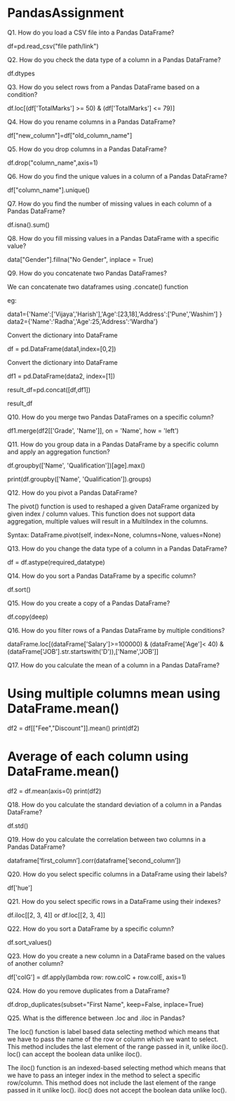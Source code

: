 # PandasAssignment

Q1. How do you load a CSV file into a Pandas DataFrame?

df=pd.read_csv("file path/link")

Q2. How do you check the data type of a column in a Pandas DataFrame?

df.dtypes

Q3. How do you select rows from a Pandas DataFrame based on a condition?

df.loc[(df['TotalMarks'] >= 50) & (df['TotalMarks'] <= 79)]

Q4. How do you rename columns in a Pandas DataFrame?

df["new_column"]=df["old_column_name"]

Q5. How do you drop columns in a Pandas DataFrame?

df.drop("column_name",axis=1)

Q6. How do you find the unique values in a column of a Pandas DataFrame?

df["column_name"].unique()

Q7. How do you find the number of missing values in each column of a Pandas DataFrame?

df.isna().sum()

Q8. How do you fill missing values in a Pandas DataFrame with a specific value?

data["Gender"].fillna("No Gender", inplace = True)

Q9. How do you concatenate two Pandas DataFrames?

We can concatenate two dataframes using .concate() function 

eg:

data1={'Name':['Vijaya','Harish'],'Age':[23,18],'Address':['Pune','Washim']
      }
data2={'Name':'Radha','Age':25,'Address':'Wardha'}
 
 Convert the dictionary into DataFrame  

df = pd.DataFrame(data1,index=[0,2])
 
 Convert the dictionary into DataFrame  

df1 = pd.DataFrame(data2, index=[1])

result_df=pd.concat([df,df1])

result_df     

Q10. How do you merge two Pandas DataFrames on a specific column?

df1.merge(df2[['Grade', 'Name']], on = 'Name', how = 'left')

Q11. How do you group data in a Pandas DataFrame by a specific column and apply an aggregation function?

df.groupby(['Name', 'Qualification'])[age].max()

print(df.groupby(['Name', 'Qualification']).groups)

Q12. How do you pivot a Pandas DataFrame?

The pivot() function is used to reshaped a given DataFrame organized by given index / column values. This function does not support data aggregation, multiple values will result in a MultiIndex in the columns.

Syntax: DataFrame.pivot(self, index=None, columns=None, values=None)

Q13. How do you change the data type of a column in a Pandas DataFrame?

df = df.astype(required_datatype)

Q14. How do you sort a Pandas DataFrame by a specific column?

df.sort()

Q15. How do you create a copy of a Pandas DataFrame?

df.copy(deep)

Q16. How do you filter rows of a Pandas DataFrame by multiple conditions?

dataFrame.loc[(dataFrame['Salary']>=100000) & (dataFrame['Age']< 40) & (dataFrame['JOB'].str.startswith('D')),['Name','JOB']]

Q17. How do you calculate the mean of a column in a Pandas DataFrame?

# Using multiple columns mean using DataFrame.mean()
df2 = df[["Fee","Discount"]].mean()
print(df2)

# Average of each column using DataFrame.mean()
df2 = df.mean(axis=0)
print(df2)


Q18. How do you calculate the standard deviation of a column in a Pandas DataFrame?

df.std()

Q19. How do you calculate the correlation between two columns in a Pandas DataFrame?

dataframe[‘first_column’].corr(dataframe[‘second_column’])

Q20. How do you select specific columns in a DataFrame using their labels?

df['hue']

Q21. How do you select specific rows in a DataFrame using their indexes?

df.iloc[[2, 3, 4]]
or 
df.loc[[2, 3, 4]]

Q22. How do you sort a DataFrame by a specific column?

df.sort_values()

Q23. How do you create a new column in a DataFrame based on the values of another column?

df['colG'] = df.apply(lambda row: row.colC + row.colE, axis=1)

Q24. How do you remove duplicates from a DataFrame?

df.drop_duplicates(subset="First Name", keep=False, inplace=True)

Q25. What is the difference between .loc and .iloc in Pandas?

The loc() function is label based data selecting method which means that we have to pass the name of the row or column which we want to select. This method includes the last element of the range passed in it, unlike iloc(). loc() can accept the boolean data unlike iloc().

The iloc() function is an indexed-based selecting method which means that we have to pass an integer index in the method to select a specific row/column. This method does not include the last element of the range passed in it unlike loc(). iloc() does not accept the boolean data unlike loc(). 
